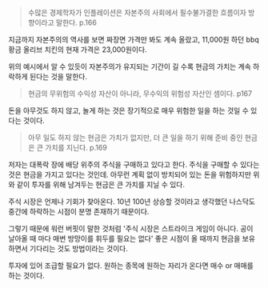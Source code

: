 > 수많은 경제학자가 인플레이션은 자본주의 사회에서 필수불가결한 흐름이자 방향이라고 말한다. p.166

지금까지 자본주의의 역사를 보면 짜장면 가격만 봐도 계속 올랐고, 11,000원 하던 bbq 황금 올리브 치킨의 현재 가격은 23,000원이다.

위의 예시에서 알 수 있듯이 자본주의가 유지되는 기간이 길 수록 현금의 가치는 계속 하락하게 된다는 것을 말한다.

> 현금의 무위험의 수익성 자산이 아니라, 무수익의 위험성 자산인 셈이다. p167

돈을 아무것도 하지 않고, 놀게 하는 것은 장기적으로 매우 위험한 일을 하는 것일 수 있다는 것이다.

> 아무 일도 하지 않는 현금은 가치가 없지만, 더 큰 일을 하기 위해 준비 중인 현금은 큰 가치를 지닌다. p.169

저자는 대폭락 장에 배당 위주의 주식을 구매하고 있다고 한다. 주식을 구매할 수 있다는 것은 현금을 가지고 있다는 것인데. 아무런 계획 없이 방치되어 있는 돈을 위험하지만 위와 같이 투자를 위해 남겨두는 현금은 큰 가치를 지닐 수 있다.

주식 시장은 언제나 기회가 찾아온다. 10년 100년 상승할 것이라고 생각했던 나스닥도 중간에 하락하는 시점이 분명 존재하기 때문이다.

그렇기 때문에 워런 버핏이 말한 것처럼 '주식 시장은 스트라이크 게임이 아니다. 공이 날아올 때 마다 매번 방망이를 휘두를 필요는 없다' 좋은 시점이 올 때까지 현금을 보유하면서 기다리는 것도 방법이라는 것이다.

투자에 있어 조급할 필요가 없다. 원하는 종목에 원하는 자리가 온다면 매수 or 매매를 하는 것이다.


